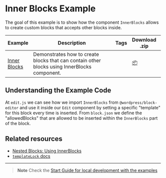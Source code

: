 # Inner Blocks Example

The goal of this example is to show how the component `InnerBlocks` allows to create custom blocks that accepts other blocks inside.

<!-- Please, do not remove these @TABLE EXAMPLES BEGIN and @TABLE EXAMPLES END comments or modify the table inside. This table is automatically generated from the data at _data/examples.json and _data/tags.json -->
<!-- @TABLE EXAMPLES BEGIN -->
| Example | <span style="display: inline-block; width:250px">Description</span> | Tags |Download .zip | Live Demo |
| -------------------------------------------------------------------------------------------------- | ------------------------------------------------------------------------------------------------------------------------ | --------------------------------------------------------------------------------------------------------------------------------------- | ------------------------------------------------------------------------------------------------------------------------------------------------------------------------------------------------------------------------------------------------------------- | ----------------------------------------------------------------------------------------------------------------------------------------------------------------------------------------------------------------------------------------------------------------------------------------------------------------- |
| [Inner Blocks](https://github.com/WordPress/block-development-examples/tree/trunk/plugins/inner-blocks-dcd824) | Demonstrates how to create blocks that can contain other blocks using InnerBlocks component. |  | [📦](https://github.com/WordPress/block-development-examples/releases/download/latest/inner-blocks-dcd824.zip "Install the plugin on any WordPress site using this zip and activate it to see the example in action") | [![](https://raw.githubusercontent.com/WordPress/block-development-examples/trunk/_assets/icon-wp.svg)](https://playground.wordpress.net/?blueprint-url=https://raw.githubusercontent.com/WordPress/block-development-examples/trunk/plugins/inner-blocks-dcd824/_playground/blueprint.json "Click here to access a live demo of this example" ) |
<!-- @TABLE EXAMPLES END -->

## Understanding the Example Code

At `edit.js` we can see how we import `InnerBlocks` from `@wordpress/block-editor` and use it inside our `Edit` component by setting a specific "template" for this block every time is inserted. From `block.json` we define the "allowedBlocks" that are allowed to be inserted within the `InnerBlocks` part of the block.

## Related resources

-   [Nested Blocks: Using InnerBlocks](https://developer.wordpress.org/block-editor/how-to-guides/block-tutorial/nested-blocks-inner-blocks/)
-   [`templateLock` docs](https://github.com/WordPress/gutenberg/blob/bb73da7b19ca11be56b0d3c430434b7b4093059f/packages/block-editor/src/components/inner-blocks/README.md#templatelock)

---

> **Note**
> Check the [Start Guide for local development with the examples](https://github.com/WordPress/block-development-examples/wiki/Examples#start-guide-for-local-development-with-the-examples)
